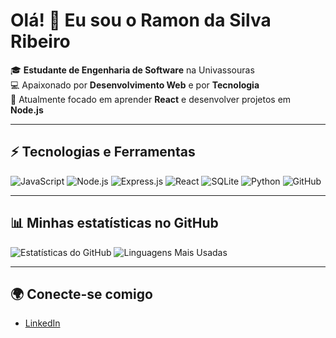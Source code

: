 # Olá! 👋 Eu sou o Ramon da Silva Ribeiro

🎓 **Estudante de Engenharia de Software** na Univassouras  
💻 Apaixonado por **Desenvolvimento Web** e por **Tecnologia**  
🔭 Atualmente focado em aprender **React** e desenvolver projetos em **Node.js**  

---

## ⚡ Tecnologias e Ferramentas
![JavaScript](https://img.shields.io/badge/-JavaScript-black?style=flat-square&logo=javascript)
![Node.js](https://img.shields.io/badge/-Node.js-black?style=flat-square&logo=node.js)
![Express.js](https://img.shields.io/badge/-Express.js-black?style=flat-square&logo=express)
![React](https://img.shields.io/badge/-React-black?style=flat-square&logo=react)
![SQLite](https://img.shields.io/badge/-SQLite-black?style=flat-square&logo=sqlite)
![Python](https://img.shields.io/badge/-Python-black?style=flat-square&logo=python)
![GitHub](https://img.shields.io/badge/-GitHub-black?style=flat-square&logo=github)

---

## 📊 Minhas estatísticas no GitHub

![Estatísticas do GitHub](https://github-readme-stats.vercel.app/api?username=RamonSRibeiro&show_icons=true&theme=radical)
![Linguagens Mais Usadas](https://github-readme-stats.vercel.app/api/top-langs/?username=RamonSRibeiro&layout=compact&theme=radical)

---

## 🌍 Conecte-se comigo

- [LinkedIn](https://www.linkedin.com/in/ramon-ribeiro2002/)
